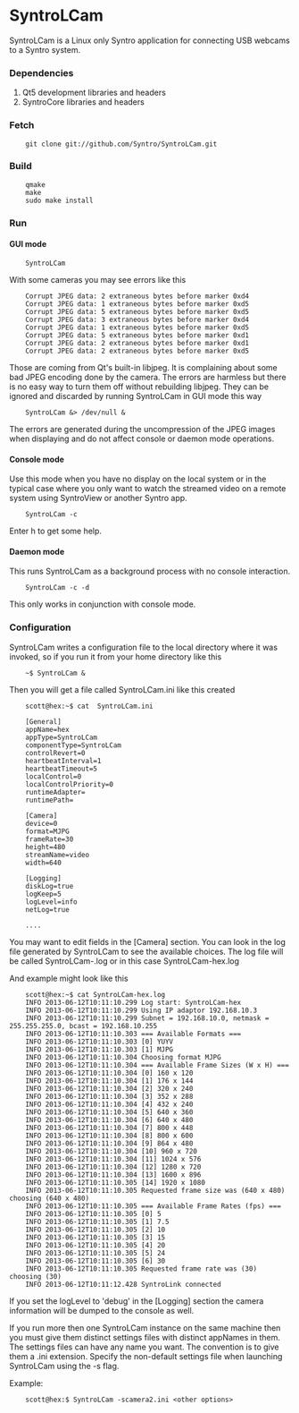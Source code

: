 # SyntroLCam

SyntroLCam is a Linux only Syntro application for connecting USB webcams
to a Syntro system.


### Dependencies

1. Qt5 development libraries and headers
2. SyntroCore libraries and headers 


### Fetch

        git clone git://github.com/Syntro/SyntroLCam.git


### Build 

        qmake 
        make 
        sudo make install

### Run

#### GUI mode

        SyntroLCam

With some cameras you may see errors like this

		Corrupt JPEG data: 2 extraneous bytes before marker 0xd4
		Corrupt JPEG data: 1 extraneous bytes before marker 0xd5
		Corrupt JPEG data: 5 extraneous bytes before marker 0xd5
		Corrupt JPEG data: 3 extraneous bytes before marker 0xd4
		Corrupt JPEG data: 1 extraneous bytes before marker 0xd5
		Corrupt JPEG data: 5 extraneous bytes before marker 0xd1
		Corrupt JPEG data: 2 extraneous bytes before marker 0xd1
		Corrupt JPEG data: 2 extraneous bytes before marker 0xd5

        
Those are coming from Qt's built-in libjpeg. It is complaining about some
bad JPEG encoding done by the camera. The errors are harmless but there
is no easy way to turn them off without rebuilding libjpeg. They can be
ignored and discarded by running SyntroLCam in GUI mode this way

        SyntroLCam &> /dev/null &

The errors are generated during the uncompression of the JPEG images when
displaying and do not affect console or daemon mode operations.


#### Console mode

Use this mode when you have no display on the local system or in the
typical case where you only want to watch the streamed video on a 
remote system using SyntroView or another Syntro app.

        SyntroLCam -c


Enter h to get some help.


#### Daemon mode

This runs SyntroLCam as a background process with no console interaction.

        SyntroLCam -c -d

This only works in conjunction with console mode.


### Configuration

SyntroLCam writes a configuration file to the local directory where
it was invoked, so if you run it from your home directory like this

        ~$ SyntroLCam &

Then you will get a file called SyntroLCam.ini like this created

        scott@hex:~$ cat  SyntroLCam.ini

		[General]
		appName=hex
		appType=SyntroLCam
		componentType=SyntroLCam
		controlRevert=0
		heartbeatInterval=1
		heartbeatTimeout=5
		localControl=0
		localControlPriority=0
		runtimeAdapter=
		runtimePath=

		[Camera]
		device=0
		format=MJPG
		frameRate=30
		height=480
		streamName=video
		width=640

		[Logging]
		diskLog=true
		logKeep=5
		logLevel=info
		netLog=true

        ....

You may want to edit fields in the [Camera] section. You can look in
the log file generated by SyntroLCam to see the available choices.
The log file will be called SyntroLCam-<appName>.log or in this case 
SyntroLCam-hex.log

And example might look like this

		scott@hex:~$ cat SyntroLCam-hex.log
		INFO 2013-06-12T10:11:10.299 Log start: SyntroLCam-hex
		INFO 2013-06-12T10:11:10.299 Using IP adaptor 192.168.10.3
		INFO 2013-06-12T10:11:10.299 Subnet = 192.168.10.0, netmask = 255.255.255.0, bcast = 192.168.10.255
		INFO 2013-06-12T10:11:10.303 === Available Formats ===
		INFO 2013-06-12T10:11:10.303 [0] YUYV
		INFO 2013-06-12T10:11:10.303 [1] MJPG
		INFO 2013-06-12T10:11:10.304 Choosing format MJPG
		INFO 2013-06-12T10:11:10.304 === Available Frame Sizes (W x H) ===
		INFO 2013-06-12T10:11:10.304 [0] 160 x 120
		INFO 2013-06-12T10:11:10.304 [1] 176 x 144
		INFO 2013-06-12T10:11:10.304 [2] 320 x 240
		INFO 2013-06-12T10:11:10.304 [3] 352 x 288
		INFO 2013-06-12T10:11:10.304 [4] 432 x 240
		INFO 2013-06-12T10:11:10.304 [5] 640 x 360
		INFO 2013-06-12T10:11:10.304 [6] 640 x 480
		INFO 2013-06-12T10:11:10.304 [7] 800 x 448
		INFO 2013-06-12T10:11:10.304 [8] 800 x 600
		INFO 2013-06-12T10:11:10.304 [9] 864 x 480
		INFO 2013-06-12T10:11:10.304 [10] 960 x 720
		INFO 2013-06-12T10:11:10.304 [11] 1024 x 576
		INFO 2013-06-12T10:11:10.304 [12] 1280 x 720
		INFO 2013-06-12T10:11:10.304 [13] 1600 x 896
		INFO 2013-06-12T10:11:10.305 [14] 1920 x 1080
		INFO 2013-06-12T10:11:10.305 Requested frame size was (640 x 480) choosing (640 x 480)
		INFO 2013-06-12T10:11:10.305 === Available Frame Rates (fps) ===
		INFO 2013-06-12T10:11:10.305 [0] 5
		INFO 2013-06-12T10:11:10.305 [1] 7.5
		INFO 2013-06-12T10:11:10.305 [2] 10
		INFO 2013-06-12T10:11:10.305 [3] 15
		INFO 2013-06-12T10:11:10.305 [4] 20
		INFO 2013-06-12T10:11:10.305 [5] 24
		INFO 2013-06-12T10:11:10.305 [6] 30
		INFO 2013-06-12T10:11:10.305 Requested frame rate was (30) choosing (30)
		INFO 2013-06-12T10:11:12.428 SyntroLink connected

If you set the logLevel to 'debug' in the [Logging] section the camera information
will be dumped to the console as well.

If you run more then one SyntroLCam instance on the same machine then you
must give them distinct settings files with distinct appNames in them. The
settings files can have any name you want. The convention is to give them
a .ini extension. Specify the non-default settings file when launching 
SyntroLCam using the -s flag.

Example:

		scott@hex:$ SyntroLCam -scamera2.ini <other options>


